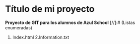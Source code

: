 # Título de mi proyecto
**Proyecto de GIT para los alumnos
de Azul School**
[//]:# (Listas enumeradas)

1. Index.html
2.Information.txt